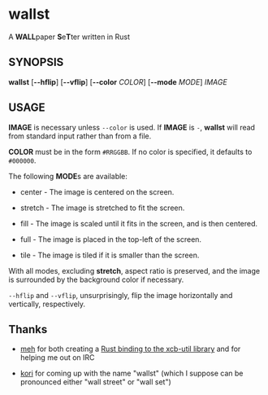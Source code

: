 # wallst
A **WALL**paper **S**e**T**ter written in Rust

## SYNOPSIS

**wallst** [**--hflip**] [**--vflip**] [**--color** *COLOR*] [**--mode** *MODE*] *IMAGE*

## USAGE

**IMAGE** is necessary unless `--color` is used. If **IMAGE** is `-`,
**wallst** will read from standard input rather than from a file.

**COLOR** must be in the form `#RRGGBB`. If no color is specified, it defaults to `#000000`.

The following **MODE**s are available:

* center - The image is centered on the screen.

* stretch - The image is stretched to fit the screen.

* fill - The image is scaled until it fits in the screen, and is then centered.

* full - The image is placed in the top-left of the screen.

* tile - The image is tiled if it is smaller than the screen.

With all modes, excluding **stretch**, aspect ratio is preserved,
and the image is surrounded by the background color if necessary.

`--hflip` and `--vflip`, unsurprisingly, flip the image
horizontally and vertically, respectively.

## Thanks

* [meh](https://github.com/meh/) for both creating a
[Rust binding to the xcb-util library](https://github.com/meh/rust-xcb-util) and for helping me out on IRC

* [kori](https://github.com/kori/) for coming up with the name "wallst"
(which I suppose can be pronounced either "wall street" or "wall set")
